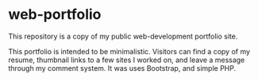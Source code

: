 # web-portfolio

This repository is a copy of my public web-development portfolio site.

This portfolio is intended to be minimalistic. Visitors can find a copy of my resume, thumbnail links to a few sites I worked on, and leave a message through my comment system. It was uses Bootstrap, and simple PHP.
